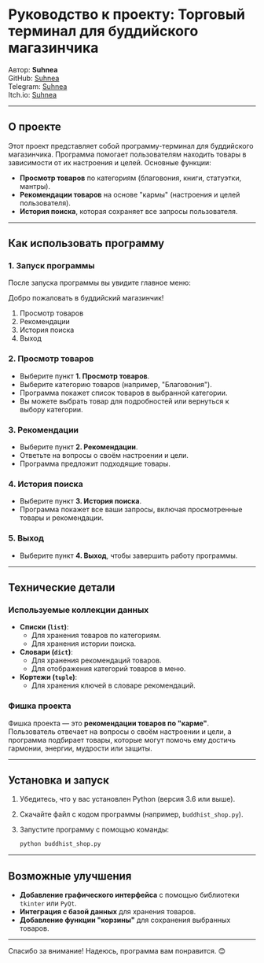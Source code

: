 # Руководство к проекту: Торговый терминал для буддийского магазинчика

Автор: **Suhnea**  
GitHub: [Suhnea](https://github.com/Suhnea)  
Telegram: [Suhnea](https://t.me/Suhnea)  
Itch.io: [Suhnea](https://suhnea.itch.io/)

---

## О проекте

Этот проект представляет собой программу-терминал для буддийского магазинчика. Программа помогает пользователям находить товары в зависимости от их настроения и целей. Основные функции:

- **Просмотр товаров** по категориям (благовония, книги, статуэтки, мантры).
- **Рекомендации товаров** на основе "кармы" (настроения и целей пользователя).
- **История поиска**, которая сохраняет все запросы пользователя.

---

## Как использовать программу

### 1. Запуск программы
После запуска программы вы увидите главное меню:

Добро пожаловать в буддийский магазинчик!
1. Просмотр товаров
2. Рекомендации
3. История поиска
4. Выход


### 2. Просмотр товаров
- Выберите пункт **1. Просмотр товаров**.
- Выберите категорию товаров (например, "Благовония").
- Программа покажет список товаров в выбранной категории.
- Вы можете выбрать товар для подробностей или вернуться к выбору категории.

### 3. Рекомендации
- Выберите пункт **2. Рекомендации**.
- Ответьте на вопросы о своём настроении и цели.
- Программа предложит подходящие товары.

### 4. История поиска
- Выберите пункт **3. История поиска**.
- Программа покажет все ваши запросы, включая просмотренные товары и рекомендации.

### 5. Выход
- Выберите пункт **4. Выход**, чтобы завершить работу программы.

---

## Технические детали

### Используемые коллекции данных
- **Списки (`list`)**:
  - Для хранения товаров по категориям.
  - Для хранения истории поиска.
- **Словари (`dict`)**:
  - Для хранения рекомендаций товаров.
  - Для отображения категорий товаров в меню.
- **Кортежи (`tuple`)**:
  - Для хранения ключей в словаре рекомендаций.

### Фишка проекта
Фишка проекта — это **рекомендации товаров по "карме"**. Пользователь отвечает на вопросы о своём настроении и цели, а программа подбирает товары, которые могут помочь ему достичь гармонии, энергии, мудрости или защиты.

---

## Установка и запуск

1. Убедитесь, что у вас установлен Python (версия 3.6 или выше).
2. Скачайте файл с кодом программы (например, `buddhist_shop.py`).
3. Запустите программу с помощью команды:
   
   ```bash
   python buddhist_shop.py
   
---

## Возможные улучшения
- **Добавление графического интерфейса** с помощью библиотеки `tkinter` или `PyQt`.
- **Интеграция с базой данных** для хранения товаров.
- **Добавление функции "корзины"** для сохранения выбранных товаров.

---

Спасибо за внимание! Надеюсь, программа вам понравится. 😊
